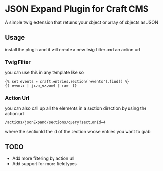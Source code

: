 # JSON Expand Plugin for Craft CMS

A simple twig extension that returns your object or array of objects as JSON

## Usage

install the plugin and it will create a new twig filter and an action url

### Twig Filter

you can use this in any template like so

    {% set events = craft.entries.section('events').find() %}
    {{ events | json_expand | raw  }}

### Action Url

you can also call up all the elements in a section direction by using the action url

    /actions/jsonExpand/sections/query?sectionId=4

where the sectionId the id of the section whose entries you want to grab

## TODO

* Add more filtering by action url
* Add support for more fieldtypes
